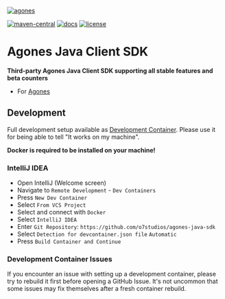 [![agones](https://github.com/user-attachments/assets/c715a4ca-43aa-40f7-84cf-207e3d650040)](https://agones.dev)

[![maven-central](https://img.shields.io/maven-central/v/studio.o7/agones-sdk?style=for-the-badge&color=%23181717)](https://central.sonatype.com/artifact/studio.o7/agones-sdk)
[![docs](https://img.shields.io/badge/documentation-%20?style=for-the-badge&color=%23181717)](https://agones.dev/site/docs/)
[![license](https://img.shields.io/github/license/o7studios/agones-java-sdk?style=for-the-badge&labelColor=%23181717&color=%23222222)](./LICENSE)

# Agones Java Client SDK

**Third-party Agones Java Client SDK supporting all stable features and beta counters**

- For [Agones](https://agones.dev)

## Development

Full development setup available as [Development Container](https://containers.dev/).
Please use it for being able to tell "It works on my machine".

**Docker is required to be installed on your machine!**

### IntelliJ IDEA

- Open IntelliJ (Welcome screen)
- Navigate to `Remote Development` - `Dev Containers`
- Press `New Dev Container`
- Select `From VCS Project`
- Select and connect with `Docker`
- Select `IntelliJ IDEA`
- Enter `Git Repository`: `https://github.com/o7studios/agones-java-sdk`
- Select `Detection for devcontainer.json file` `Automatic`
- Press `Build Container and Continue`

### Development Container Issues

If you encounter an issue with setting up a development container, please
try to rebuild it first before opening a GitHub Issue. It's not uncommon
that some issues may fix themselves after a fresh container rebuild.
